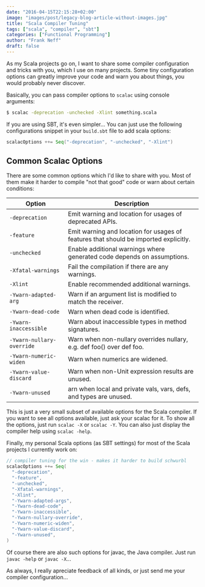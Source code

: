 ```yaml
---
date: "2016-04-15T22:15:28+02:00"
image: "images/post/legacy-blog-article-without-images.jpg"
title: "Scala Compiler Tuning"
tags: ["scala", "compiler", "sbt"]
categories: ["Functional Programming"]
author: "Frank Neff"
draft: false
---
```


As my Scala projects go on, I want to share some compiler configuration and tricks with you, which I use on many 
projects. Some tiny configuration options can greatly improve your code and warn you about things, you would probably 
never discover.

<!--more-->

Basically, you can pass compiler options to `scalac` using console arguments:

```bash
$ scalac -deprecation -unchecked -Xlint something.scala
```

If you are using SBT, it's even simpler... You can just use the following configurations snippet in your `build.sbt` 
file to add scala options:

```scala
scalacOptions ++= Seq("-deprecation", "-unchecked", "-Xlint")
```

## Common Scalac Options

There are some common options which I'd like to share with you. Most of them make it harder to compile "not that good" 
code or warn about certain conditions:

| Option                    | Description                                                                               |
| ------------------------- | ----------------------------------------------------------------------------------------- |
| `-deprecation`            | Emit warning and location for usages of deprecated APIs.                                  |
| `-feature`                | Emit warning and location for usages of features that should be imported explicitly.      |
| `-unchecked`              | Enable additional warnings where generated code depends on assumptions.                   |
| `-Xfatal-warnings`        | Fail the compilation if there are any warnings.                                           |
| `-Xlint`                  | Enable recommended additional warnings.                                                   |
| `-Ywarn-adapted-arg`      | Warn if an argument list is modified to match the receiver.                               |
| `-Ywarn-dead-code`        | Warn when dead code is identified.                                                        |
| `-Ywarn-inaccessible`     | Warn about inaccessible types in method signatures.                                       |
| `-Ywarn-nullary-override` | Warn when non-nullary overrides nullary, e.g. def foo() over def foo.                     |
| `-Ywarn-numeric-widen`    | Warn when numerics are widened.                                                           |
| `-Ywarn-value-discard`    | Warn when non-Unit expression results are unused.                                         |
| `-Ywarn-unused`           | arn when local and private vals, vars, defs, and types are unused.                        |

This is just a very small subset of available options for the Scala compiler. If you want to see all options available, 
just ask your scalac for it. To show all the options, just run `scalac -X` or `scalac -Y`. You can also just display 
the compiler help using `scalac -help`.

Finally, my personal Scala options (as SBT settings) for most of the Scala projects I currently work on:

```scala
// compiler tuning for the win - makes it harder to build schwurbl
scalacOptions ++= Seq(
  "-deprecation",
  "-feature",
  "-unchecked",
  "-Xfatal-warnings",
  "-Xlint",
  "-Ywarn-adapted-args",
  "-Ywarn-dead-code",
  "-Ywarn-inaccessible",
  "-Ywarn-nullary-override",
  "-Ywarn-numeric-widen",
  "-Ywarn-value-discard",
  "-Ywarn-unused",
)
```

Of course there are also such options for javac, the Java compiler. Just run `javac -help` or `javac -X`...

As always, I really apreciate feedback of all kinds, or just send me your compiler configuration...
